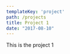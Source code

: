 ```yaml
---
templateKey: 'project'
path: /projects
title: Project 1
date: "2017-08-10"
---
```


This is the project 1
